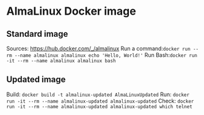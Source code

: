 # AlmaLinux Docker image

## Standard image
Sources: https://hub.docker.com/_/almalinux
Run a command:`docker run --rm --name almalinux almalinux echo 'Hello, World!'`
Run Bash:`docker run -it --rm --name almalinux almalinux bash`

## Updated image
Build: `docker build -t almalinux-updated AlmaLinuxUpdated`
Run: `docker run -it --rm --name almalinux-updated almalinux-updated`
Check: `docker run -it --rm --name almalinux-updated almalinux-updated which telnet`
